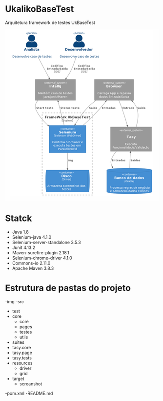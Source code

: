 # UkalikoBaseTest
Arquitetura framework de testes UkBaseTest

![](img/arquitetura_ukbasetest.png)


# Statck
- Java 1.8
- Selenium-java 4.1.0
- Selenium-server-standalone 3.5.3
- Junit 4.13.2
- Maven-surefire-plugin 2.18.1
- Selenium-chrome-driver 4.1.0
- Commons-io 2.11.0
- Apache Maven 3.8.3

# Estrutura de pastas do projeto

-img
-src
  - test
   - core
     - core
     - pages
     - testes
     - utils
  - suites
  - tasy.core
  - tasy.page
  - tasy.tests
  - resources
    - driver
    - grid
  - target
    - screanshot

-pom.xml
-README.md
